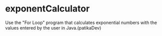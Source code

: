 # exponentCalculator
Use the "For Loop" program that calculates exponential numbers with the values entered by the user in Java.(patikaDev)
